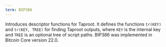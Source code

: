 ```yaml
---
term: BIP386
---
```


Introduces descriptor functions for Taproot. It defines the functions `tr(KEY)` and `tr(KEY, TREE)` for finding Taproot outputs, where `KEY` is the internal key and `TREE` is an optional tree of script paths. BIP386 was implemented in Bitcoin Core version 22.0.

